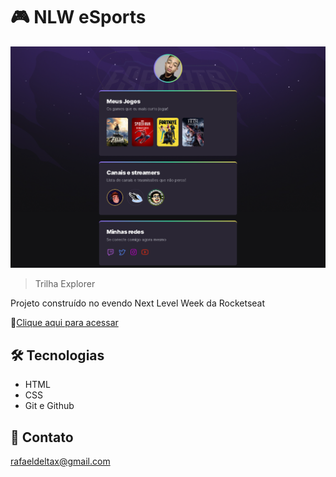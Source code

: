 # 🎮 NLW eSports
![preview](./.github/preview.png)

> Trilha Explorer

Projeto construído no evendo Next Level Week da Rocketseat

🔗[Clique aqui para acessar](https://rafaelgoncalves22.github.io/nlw-esports-explorer/)

## 🛠️ Tecnologias

- HTML
- CSS
- Git e Github

## 💙 Contato

rafaeldeltax@gmail.com